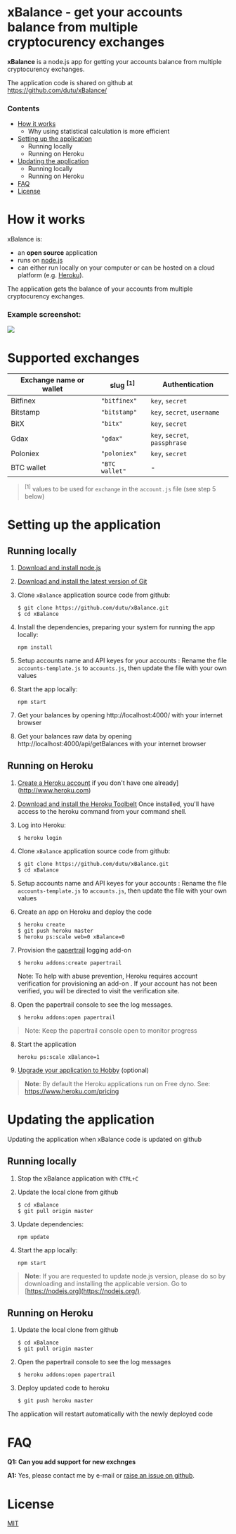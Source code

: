 xBalance - get your accounts balance from multiple cryptocurency exchanges
====================

**xBalance** is a node.js app for getting your accounts balance from multiple cryptocurency exchanges.

The application code is shared on github at https://github.com/dutu/xBalance/

### Contents
* [How it works](#how-it-works)
	* Why using statistical calculation is more efficient
* [Setting up the application](#setting-up-the-application)
    * Running locally
    * Running on Heroku
* [Updating the application](#updating-the-application)
    * Running locally
    * Running on Heroku
* [FAQ](#faq)
* [License](#license) 


# How it works

xBalance is:

- an **open source** application
- runs on [node.js](http://nodejs.org/)
- can either run locally on your computer or can be hosted on a cloud platform (e.g. [Heroku](http://www.heroku.com "Heroku")).

The application gets the balance of your accounts from multiple cryptocurency exchanges. 

### Example screenshot:

![](http://i.imgur.com/HiX3yz4.jpg)


# Supported exchanges

|Exchange name or wallet | slug <sup>[1]</sup> | Authentication               |
| ---	                 |    ---             |    ---                       |
| Bitfinex               | `"bitfinex"`       | `key`, `secret`              |
| Bitstamp               | `"bitstamp"`       | `key`, `secret`, `username`  |
| BitX                   | `"bitx"`           | `key`, `secret`              |
| Gdax                   | `"gdax"`           | `key`, `secret`, `passphrase`|
| Poloniex               | `"poloniex"`       | `key`, `secret`              |
| BTC wallet             | `"BTC wallet"`     | -                            |

><sup>[1]</sup> values to be used for `exchange` in the `account.js` file (see step 5 below)


# Setting up the application

## Running locally

1. [Download and install node.js](http://nodejs.org/)

2. [Download and install the latest version of Git](http://git-scm.com/downloads "Download and install the latest version of Git")

3. Clone `xBalance` application source code from github:

    ```
    $ git clone https://github.com/dutu/xBalance.git
    $ cd xBalance
    ```
4. Install the dependencies, preparing your system for running the app locally:

    ```
    npm install
    ```

5. Setup accounts name and API keyes for your accounts :
    Rename the file `accounts-template.js` to `accounts.js`, then update the file with your own values
    
6. Start the app locally:

    ```
    npm start
    ```

7. Get your balances by opening http://localhost:4000/ with your internet browser

8. Get your balances raw data by opening http://localhost:4000/api/getBalances with your internet browser

    
## Running on Heroku


1. [Create a Heroku account]([https://signup.heroku.com/dc] "Create a Heroku account") if you don't have one already](http://www.heroku.com)

2. [Download and install the Heroku Toolbelt](https://toolbelt.heroku.com/ "Download and install the Heroku Toolbelt")
Once installed, you'll have access to the heroku command from your command shell.

3. Log into Heroku:

    ```
    $ heroku login
    ```
 
4. Clone `xBalance` application source code from github:

    ```
    $ git clone https://github.com/dutu/xBalance.git
    $ cd xBalance
    ```

5. Setup accounts name and API keyes for your accounts :
    Rename the file `accounts-template.js` to `accounts.js`, then update the file with your own values

6. Create an app on Heroku and deploy the code
    
    ```
    $ heroku create
    $ git push heroku master
    $ heroku ps:scale web=0 xBalance=0
    ```
    
7. Provision the [papertrail](https://devcenter.heroku.com/articles/papertrail) logging add-on
    ```
    $ heroku addons:create papertrail
    ```
    
    Note: To help with abuse prevention, Heroku requires account verification for provisioning an add-on . If your account has not been verified, you will be directed to visit the verification site.


7. Open the papertrail console to see the log messages. 
    ```
    $ heroku addons:open papertrail
    ```
> Note: Keep the papertrail console open to monitor progress
    
8. Start the application
    ```
    heroku ps:scale xBalance=1
    ```

10. [Upgrade your application to Hobby](https://dashboard.heroku.com/) (optional)
> **Note**: By default the Heroku applications run on Free dyno. See: https://www.heroku.com/pricing 


# Updating the application

Updating the application when xBalance code is updated on github

## Running locally

1. Stop the xBalance application with `CTRL+C` 

3. Update the local clone from github
    ```
    $ cd xBalance
    $ git pull origin master
    ```

4. Update dependencies:

    ```
    npm update
    ```

5. Start the app locally:

    ```
    npm start
    ```

> **Note**: If you are requested to update node.js version, please do so by downloading and installing the applicable version. Go to [https://nodejs.org](https://nodejs.org/).


## Running on Heroku

1. Update the local clone from github
    ```
    $ cd xBalance
    $ git pull origin master
    ```

2. Open the papertrail console to see the log messages 
    ```
    $ heroku addons:open papertrail
    ```

3. Deploy updated code to heroku 
    ```
    $ git push heroku master
    ```
The application will restart automatically with the newly deployed code 

     
# FAQ

**Q1: Can you add support for new exchnges**

**A1:** Yes, please contact me by e-mail or [raise an issue on github](https://github.com/dutu/xBalance/issues).


# License #

[MIT](LICENSE)